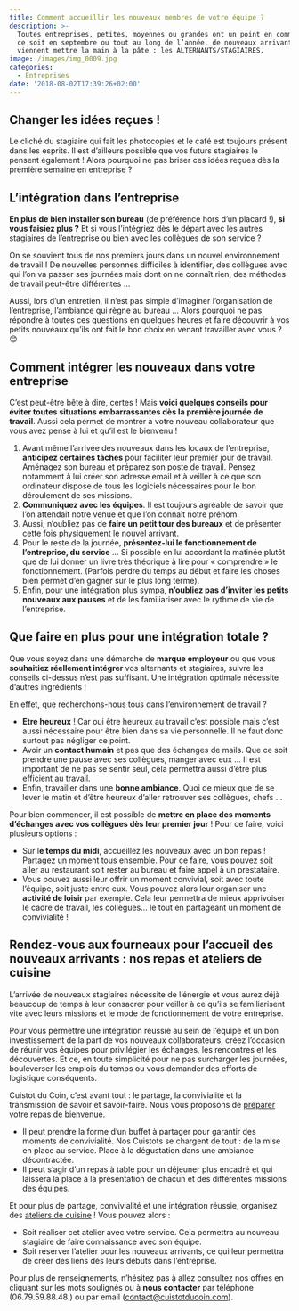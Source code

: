 ```yaml
---
title: Comment accueillir les nouveaux membres de votre équipe ?
description: >-
  Toutes entreprises, petites, moyennes ou grandes ont un point en commun ! Que
  ce soit en septembre ou tout au long de l’année, de nouveaux arrivants
  viennent mettre la main à la pâte : les ALTERNANTS/STAGIAIRES.
image: /images/img_0009.jpg
categories:
  - Entreprises
date: '2018-08-02T17:39:26+02:00'
---
```

## Changer les idées reçues !

Le cliché du stagiaire qui fait les photocopies et le café est toujours présent dans les esprits. Il est d’ailleurs possible que vos futurs stagiaires le pensent également ! Alors pourquoi ne pas briser ces idées reçues dès la première semaine en entreprise ?

## L’intégration dans l’entreprise

**En plus de bien installer son bureau** (de préférence hors d’un placard !), **si vous faisiez plus ?** Et si vous l’intégriez dès le départ avec les autres stagiaires de l’entreprise ou bien avec les collègues de son service ? 

On se souvient tous de nos premiers jours dans un nouvel environnement de travail ! De nouvelles personnes difficiles à identifier, des collègues avec qui l’on va passer ses journées mais dont on ne connaît rien, des méthodes de travail peut-être différentes … 

Aussi, lors d’un entretien, il n’est pas simple d’imaginer l’organisation de l’entreprise, l’ambiance qui règne au bureau … Alors pourquoi ne pas répondre à toutes ces questions en quelques heures et faire découvrir à vos petits nouveaux qu’ils ont fait le bon choix en venant travailler avec vous ? 😊

## Comment intégrer les nouveaux dans votre entreprise

C’est peut-être bête à dire, certes ! Mais **voici quelques conseils pour éviter toutes situations embarrassantes dès la première journée de travail**. Aussi cela permet de montrer à votre nouveau collaborateur que vous avez pensé à lui et qu’il est le bienvenu !

1. Avant même l’arrivée des nouveaux dans les locaux de l’entreprise, **anticipez certaines tâches** pour faciliter leur premier jour de travail. Aménagez son bureau et préparez son poste de travail. Pensez notamment à lui créer son adresse email et à veiller à ce que son ordinateur dispose de tous les logiciels nécessaires pour le bon déroulement de ses missions. 
2. **Communiquez avec les équipes**. Il est toujours agréable de savoir que l’on attendait notre venue et que l’on connaît notre prénom. 
3. Aussi, n’oubliez pas de **faire un petit tour des bureaux** et de présenter cette fois physiquement le nouvel arrivant. 
4. Pour le reste de la journée, **présentez-lui le fonctionnement de l’entreprise, du service** … Si possible en lui accordant la matinée plutôt que de lui donner un livre très théorique à lire pour « comprendre » le fonctionnement. (Parfois perdre du temps au début et faire les choses bien permet d’en gagner sur le plus long terme).
5. Enfin, pour une intégration plus sympa, **n’oubliez pas d’inviter les petits nouveaux aux pauses** et de les familiariser avec le rythme de vie de l’entreprise.

## Que faire en plus pour une intégration totale ?

Que vous soyez dans une démarche de **marque employeur** ou que vous **souhaitiez réellement intégrer** vos alternants et stagiaires, suivre les conseils ci-dessus n’est pas suffisant. Une intégration optimale nécessite d’autres ingrédients !

En effet, que recherchons-nous tous dans l’environnement de travail ?

* **Etre heureux** ! Car oui être heureux au travail c’est possible mais c’est aussi nécessaire pour être bien dans sa vie personnelle. Il ne faut donc surtout pas négliger ce point.
* Avoir un **contact humain** et pas que des échanges de mails. Que ce soit prendre une pause avec ses collègues, manger avec eux … Il est important de ne pas se sentir seul, cela permettra aussi d’être plus efficient au travail.
* Enfin, travailler dans une **bonne ambiance**. Quoi de mieux que de se lever le matin et d’être heureux d’aller retrouver ses collègues, chefs …

Pour bien commencer, il est possible de **mettre en place des moments d’échanges avec vos collègues dès leur premier jour** !
 Pour ce faire, voici plusieurs options :

* Sur l**e temps du midi**, accueillez les nouveaux avec un bon repas ! Partagez un moment tous ensemble. Pour ce faire, vous pouvez soit aller au restaurant soit rester au bureau et faire appel à un prestataire.
* Vous pouvez aussi leur offrir un moment convivial, soit avec toute l’équipe, soit juste entre eux. Vous pouvez alors leur organiser une **activité de loisir** par exemple. Cela leur permettra de mieux apprivoiser le cadre de travail, les collègues… le tout en partageant un moment de convivialité !

## Rendez-vous aux fourneaux pour l’accueil des nouveaux arrivants : nos repas et ateliers de cuisine

L’arrivée de nouveaux stagiaires nécessite de l’énergie et vous aurez déjà beaucoup de temps à leur consacrer pour veiller à ce qu’ils se familiarisent vite avec leurs missions et le mode de fonctionnement de votre entreprise.

Pour vous permettre une intégration réussie au sein de l’équipe et un bon investissement de la part de vos nouveaux collaborateurs, créez l’occasion de réunir vos équipes pour privilégier les échanges, les rencontres et les découvertes. Et ce, en toute simplicité pour ne pas surcharger les journées, bouleverser les emplois du temps ou vous demander des efforts de logistique conséquents.

Cuistot du Coin, c’est avant tout : le partage, la convivialité et la transmission de savoir et savoir-faire. Nous vous proposons de [préparer votre repas de bienvenue](https://www.cuistotducoin.com/business). 

* Il peut prendre la forme d’un buffet à partager pour garantir des moments de convivialité. Nos Cuistots se chargent de tout : de la mise en place au service. Place à la dégustation dans une ambiance décontractée.
* Il peut s’agir d’un repas à table pour un déjeuner plus encadré et qui laissera la place à la présentation de chacun et des différentes missions des équipes.

Et pour plus de partage, convivialité et une intégration réussie, organisez des [ateliers de cuisine](https://www.cuistotducoin.com/business) ! Vous pouvez alors :

* Soit réaliser cet atelier avec votre service. Cela permettra au nouveau stagiaire de faire connaissance avec son équipe.
* Soit réserver l’atelier pour les nouveaux arrivants, ce qui leur permettra de créer des liens dès leurs débuts dans l’entreprise.

Pour plus de renseignements, n’hésitez pas à allez consultez nos offres en cliquant sur les mots soulignés ou à **nous contacter** par téléphone (06.79.59.88.48.) ou par email (contact@cuistotducoin.com).
